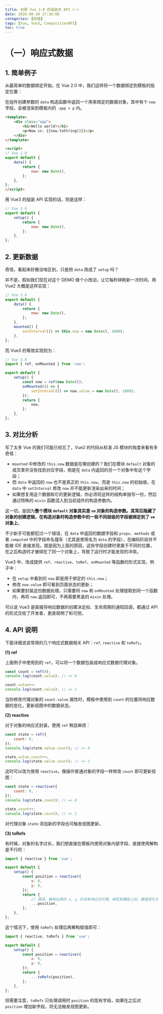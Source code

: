 ```yaml
---
title: 初探 Vue 3.0 的组装式 API（一）
date: 2020-08-30 17:30:00
categories: [前端]
tags: [Vue, Vue3, CompositionAPI]
toc: true
---
```


# （一）响应式数据

## 1. 简单例子

从最简单的数据绑定开始，在 Vue 2.0 中，我们这样将一个数据绑定到模板的指定位置：

在组件创建参数的 `data` 构造函数中返回一个用来绑定的数据对象，其中有个 `now` 字段，会被渲染到模板内的 `.app > p` 内。

```html
<template>
    <div class="app">
        <h1>Hello world!</h1>
        <p>Now is: {{now.toString()}}</p>
    </div>
</template>

<script>
// Vue 2.0
export default {
    data() {
        return {
            now: new Date(),
        };
    },
};
</script>
```

用 Vue3 的组装 API 实现的话，则是这样：

```javascript
// Vue 3.0
export default {
    setup() {
        return {
            now: new Date(),
        };
    },
};
```

## 2. 更新数据

奇怪，看起来好像没啥区别，只是把 `data` 改成了 `setup` 吗？

并不是，假如我们现在对这个 DEMO 做个小改动，让它每秒钟刷新一次时间，用 Vue2 大概是这样实现：

```javascript
// Vue 2.0
export default {
    data() {
        return {
            now: new Date(),
        };
    },
    mounted() {
        setInterval(() => this.now = new Date(), 1000);
    },
};
```

而 Vue3 的等效实现则为：

```javascript
// Vue 3.0
import { ref, onMounted } from 'vue';

export default {
    setup() {
        const now = ref(new Date());
        onMounted(() => {
            setInterval(() => now.value = new Date(), 1000);
        });
        return {
            now,
        };
    },
};
```

## 3. 对比分析

写了太多 Vue 的我们可能已经忘了，Vue2 的代码从标准 JS 模块的角度来看有多奇怪：

* `mounted` 中修改的 `this.now` 数据是在哪创建的？我们在模块 `default` 对象的成员里并没有找到对应字段，倒是在 `data` 内返回的另一个对象中有这个字段；
* 而 `data` 中返回的 `now` 也不是真正的 `this.now`，而是 `this.now` 的初始值，在 `data` 中 `setInterval` 修改 `now` 并不能更新渲染出来的时间；
* 如果想复用这个数据和它的更新逻辑，你必须将这样的结构单独写一份，然后通过特殊的 `mixin` 函数混入到当前组件的构造参数内。

这一切，是因为**整个模块 `default` 对象其实是 `vm` 对象的构造参数。其背后隐藏了对象的创建逻辑，在构造对象时构造参数中的一些不同层级的字段被绑定到了 `vm` 对象上**。

不少新手可能都犯过一个错误，在 `data` 中返回的数据字段和 `props`、`methods` 或者 `computed` 中的字段命名撞车（尤其是使用名为 `data` 的字段），在编码阶段并不能被 IDE 直接发现。就是因为上面的原因，这些字段创建时隶属于不同的位置，在之后构造时才被绑在了同一个对象上，导致了运行时才能发现的冲突。

Vue3 中，改成提供 `ref`、`reactive`、`toRef`、`onMounted` 等函数的形式实现，例子中：

* 在 `setup` 中看到的 `now` 即是用于绑定的 `this.now`；
* 修改 `now.value` 即可看到页面状态的更新；
* 如果要封装这份数据处理，只需要将 `now` 和 `onMounted` 处理提取到同一个函数内，再将 `now` 返回即可，不再需要黑盒的 `mixin` 处理。

可以说 Vue3 是直接将响应数据的创建决定权、生命周期的通知回调，都通过 API 的形式交给了开发者，更直观明了和可控。

## 4. API 说明

下面详细说说常用的几个响应式数据相关 API：`ref`, `reactive` 和 `toRefs`。

**(1) ref**

上面例子中使用到的 `ref`，可以将一个数据包装成响应式数据代理对象。

```javascript
const count = ref(0);
console.log(count.value); // => 0

count.value++;
console.log(count.value); // => 1
```

当你修改代理对象的 `count.value` 属性时，模板中使用到 `count` 的位置将响应数据的变化，更新视图中的数据状态。

**(2) reactive**

对于对象的响应式封装，使用 `ref` 稍显麻烦：

```javascript
const state = ref({
    count: 0,
});
console.log(state.value.count); // => 0

state.value.count++;
console.log(state.value.count); // => 1
```

这时可以改为使用 `reactive`，像操作普通对象的字段一样修改 `count` 即可更新视图：

```javascript
const state = reactive({
    count: 0,
});
console.log(state.count); // => 0

state.count++;
console.log(state.count); // => 1
```

对代理对象 `state` 添加新的字段也可触发视图更新。

**(3) toRefs**

有时候，对象的名字过长，我们想直接在模板内使用对象内部字段，直接使用解构是不行的：

```javascript
import { reactive } from 'vue';

export default {
    setup() {
        const position = reactive({
            x: 0,
            y: 0,
        });
        return {
            // 错误，解构出来的 x, y 并没有响应式代理。绑定到模板上后，数据变化无法触发视图更新
            ...position,
        };
    },
};
```

这个情况下，使用 `toRefs` 处理后再解构赋值即可：

```javascript
import { reactive, toRefs } from 'vue';

export default {
    setup() {
        const position = reactive({
            x: 0,
            y: 0,
        });
        return {
            ...toRefs(position),
        };
    },
};
```

但需要注意，`toRefs` 只处理调用时 `position` 的现有字段，如果在之后对 `position` 增加新字段，将无法触发视图更新。

<!-- 
## 2. 事件处理

## 3. 监听与计算属性

## 4. 子级数据传递
-->